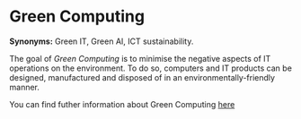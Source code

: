 # Green Computing


<!-- (Sustainability) -->

**Synonyms:** Green IT, Green AI, ICT sustainability.


The goal of *Green Computing* is to minimise the negative aspects of IT operations on the environment. To do so, computers and IT products can be designed, manufactured and disposed of in an environmentally-friendly manner.

You can find futher information about Green Computing [here](../../T3.6/greenAI.md)
